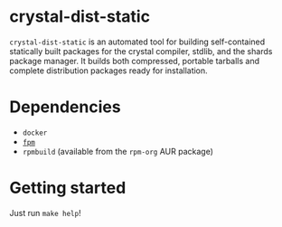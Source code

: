 # crystal-dist-static

`crystal-dist-static` is an automated tool for building self-contained
statically built packages for the crystal compiler, stdlib, and the shards
package manager. It builds both compressed, portable tarballs and complete
distribution packages ready for installation.

# Dependencies

- `docker`
- [`fpm`](https://github.com/jordansissel/fpm)
- `rpmbuild` (available from the `rpm-org` AUR package)

# Getting started

Just run `make help`!
